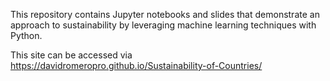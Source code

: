 This repository contains Jupyter notebooks and slides that demonstrate an approach to sustainability by leveraging machine learning techniques with Python.

This site can be accessed via https://davidromeropro.github.io/Sustainability-of-Countries/
